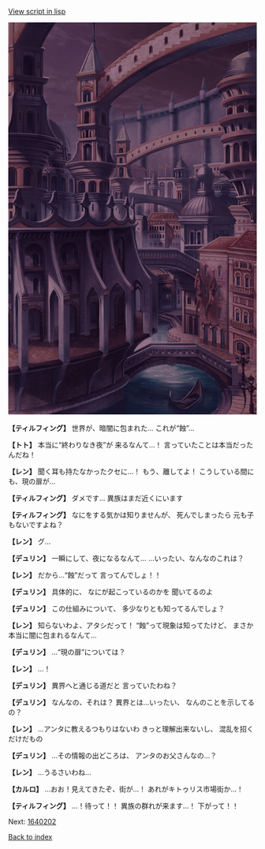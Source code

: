 [View script in lisp](../scripts/1640102.txt)

![006_town2_TotalEclipse.png](../images/backgrounds/006_town2_TotalEclipse.png)

**【ティルフィング】**
世界が、暗闇に包まれた…
これが“蝕”…

**【トト】**
本当に“終わりなき夜”が
来るなんて…！
言っていたことは本当だったんだね！

**【レン】**
聞く耳も持たなかったクセに…！
もう、離してよ！
こうしている間にも、現の扉が…

**【ティルフィング】**
ダメです…
異族はまだ近くにいます

**【ティルフィング】**
なにをする気かは知りませんが、
死んでしまったら
元も子もないですよね？

**【レン】**
グ…

**【デュリン】**
一瞬にして、夜になるなんて…
…いったい、なんなのこれは？

**【レン】**
だから…“蝕”だって
言ってんでしょ！！

**【デュリン】**
具体的に、
なにが起こっているのかを
聞いてるのよ

**【デュリン】**
この仕組みについて、
多少なりとも知ってるんでしょ？

**【レン】**
知らないわよ、アタシだって！
“蝕”って現象は知ってたけど、
まさか本当に闇に包まれるなんて…

**【デュリン】**
…“現の扉”については？

**【レン】**
…！

**【デュリン】**
異界へと通じる道だと
言っていたわね？

**【デュリン】**
なんなの、それは？
異界とは…いったい、
なんのことを示してるの？

**【レン】**
…アンタに教えるつもりはないわ
きっと理解出来ないし、
混乱を招くだけだもの

**【デュリン】**
…その情報の出どころは、
アンタのお父さんなの…？

**【レン】**
…うるさいわね…

**【カルロ】**
…おお！見えてきたぞ、街が…！
あれがキトゥリス市場街か…！

**【ティルフィング】**
…！待って！！
異族の群れが来ます…！
下がって！！

Next: [1640202](1640202.md)

[Back to index](index.md)
